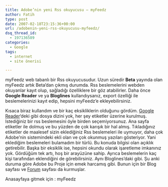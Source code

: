 ```yaml
---
title: Adobe’nin yeni Rss okuyucusu – myFeedz
author: Fatih
type: post
date: 2007-02-18T23:15:36+00:00
url: /adobenin-yeni-rss-okuyucusu-myfeedz/
dsq_thread_id:
  - 197136589
categories:
  - Google
tags:
  - internet
  - site önerisi

---
```

myFeedz web tabanlı bir Rss okuyucusudur. Uzun süredir **Beta** yayında olan myFeedz artık Beta&#8217;dan çıkmış durumda. Rss beslemelerini webden okuyanlar kayıt olup, sağladığı özelliklere bir göz atabilirler. Daha önce **Google Reader** ve ya **Bloglines** kullandıysanız, export özelliği ile beslemelerinizi kayıt edip, hepsini myFeedz&#8217;e ekleyebilirsiniz.

Kısaca biraz kullandım ve bir kaç eksikliklerin olduğunu gördüm. <a href="http://www.google.com/reader/view/" title="Google Reader" target="_blank" class="broken_link">Google Reader</a>&#8216;deki gibi dosya dizini yok, her şey etiketler üzerine kurulmuş. Istediğiniz bir rss beslemesini öyle birden seçemiyorsunuz. Ana sayfa etiketler ile dolmuş ve bu yüzden de çok karışık bir hal almış. Tıkladığınız etiketler de maalesef sizin eklediğiniz Rss beslemeleri ile uymuyor, daha çok Adobe&#8217;nin sistemindeki ekli olan ve çok okunmuş yazıları gösteriyor. Yani eklediğim beslemeleri bulamadım bir türlü. Bu konuda bilgisi olan açıklık getirebilir. Başka bir eksiklik ise, hepsini okundu olarak işaretleme imkanınız yok. Gördüğüm tek artı, hoş bir arayüzüne sahip. Ayrıca beslemelerin kaç kişi tarafından eklendiğini de görebilirsiniz. Aynı Bloglines&#8217;daki gibi. Şu anki duruma göre Adobe bu Proje için emek harcamış gibi. Bunun için bir Blog sayfası ve <a href="http://www.adobe.com/cfusion/webforums/forum/categories.cfm?forumid=72&catid=630&entercat=y" target="_blank" class="broken_link">Forum</a> sayfası da kurmuşlar.

Anasayfaya gitmek için : myFeedz